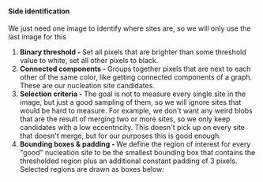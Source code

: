 #### Side identification

We just need one image to identify where sites are, so we will only use the last image for this

<ol>
<li><strong>Binary threshold - </strong>Set all pixels that are brighter than some threshold value to white, set all other pixels to black.</li>
<li><strong>Connected components - </strong>Groups together pixels that are next to each other of the same color, like getting connected components of a graph. These are our nucleation site candidates.</li>
<li><strong>Selection criteria - </strong>The goal is not to measure every single site in the image, but just a good sampling of them, so we will ignore sites that would be hard to measure. For example, we don't want any weird blobs that are the result of merging two or more sites, so we only keep candidates with a low eccentricity. This doesn't pick up on every site that doesn't merge, but for our purposes this is good enough.</li>
<li><strong>Bounding boxes & padding - </strong>We define the region of interest for every "good" nucleation site to be the smallest bounding box that contains the thresholded region plus an additional constant padding of 3 pixels. Selected regions are drawn as boxes below:</li>
</ol>